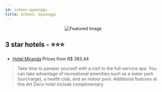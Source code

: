 ```yaml
---
id: icheon-gyeonggi
title: Icheon, Gyeonggi
---
```


<center><img src="https://i.travelapi.com/hotels/2000000/1270000/1264800/1264773/5c5c2b06_z.jpg" alt="Featured Image" /></center>


##  3 star hotels - ⭐️⭐️⭐️

-    [Hotel Miranda](https://us.hurb.com/hotels/icheon/hotel-miranda-JNP-JP267937?cmp=18055) Prices from R$ 383,44
   > Take time to pamper yourself with a visit to the full-service spa. You can take advantage of recreational amenities such as a water park (surcharge), a health club, and an indoor pool. Additional features at this Art Deco hotel include complimentary 

